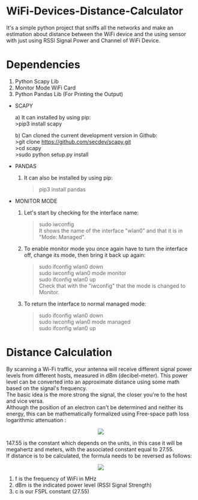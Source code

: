 # WiFi-Devices-Distance-Calculator

It's a simple python project that sniffs all the networks and make an estimation about distance between the WiFi device and the using sensor with just using RSSI Signal Power and Channel of WiFi Device.

# Dependencies
  1) Python Scapy Lib
  2) Monitor Mode WiFi Card
  3) Python Pandas Lib (For Printing the Output)

* SCAPY

	a) It can installed by using pip:   
    		>pip3 install scapy
  
	b) Can cloned the current development version in Github:  
		>git clone https://github.com/secdev/scapy.git  
		>cd scapy  
		>sudo python setup.py install
  	
* PANDAS

	1) It can also be installed by using pip:  
		>pip3 install pandas
  
* MONITOR MODE

	1) Let's start by checking for the interface name:  
		>sudo iwconfig  
	It shows the name of the interface "wlan0" and that it is in "Mode: Managed".

	2) To enable monitor mode you once again have to turn the interface off, change its mode, then bring it back up again:  
		>sudo ifconfig wlan0 down  
		>sudo iwconfig wlan0 mode monitor  
		>sudo ifconfig wlan0 up  
	Check that with the "iwconfig" that the mode is changed to Monitor.

	3) To return the interface to normal managed mode:  
		>sudo ifconfig wlan0 down  
		>sudo iwconfig wlan0 mode managed  
		>sudo ifconfig wlan0 up  
  
# Distance Calculation
  
By scanning a Wi-Fi traffic, your antenna will receive different signal power levels from different hosts, measured in dBm (decibel-meter). This power level can be converted into an approximate distance using some math based on the signal's frequency.  
The basic idea is the more strong the signal, the closer you're to the host and vice versa.  
Although the position of an electron can't be determined and neither its energy, this can be mathematically formalized using Free-space path loss logarithmic attenuation :


<p align="center">

  <img src="https://user-images.githubusercontent.com/56837694/130437467-2463bac2-7050-4a91-b3c2-571fca651fbe.png">

</p>


147.55 is the constant which depends on the units, in this case it will be megahertz and meters, with the associated constant equal to 27.55.  
If distance is to be calculated, the formula needs to be reversed as follows: 

<p align="center">

  <img src="https://user-images.githubusercontent.com/56837694/130411977-644661da-b291-454c-91ee-a6b3aca36df2.png">

</p>


1) f is the frequency of WiFi in MHz
2) dBm is the indicated power level (RSSI Signal Strength)
3) c is our FSPL constant (27.55)
